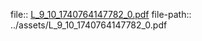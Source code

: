 file:: [L_9_10_1740764147782_0.pdf](../assets/L_9_10_1740764147782_0.pdf)
file-path:: ../assets/L_9_10_1740764147782_0.pdf
